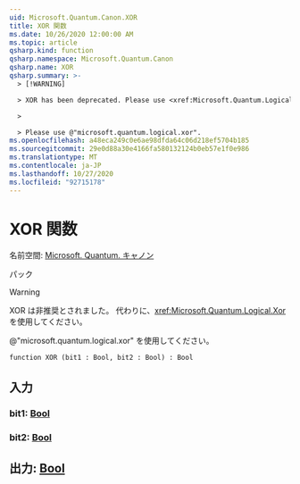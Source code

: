 ```yaml
---
uid: Microsoft.Quantum.Canon.XOR
title: XOR 関数
ms.date: 10/26/2020 12:00:00 AM
ms.topic: article
qsharp.kind: function
qsharp.namespace: Microsoft.Quantum.Canon
qsharp.name: XOR
qsharp.summary: >-
  > [!WARNING]

  > XOR has been deprecated. Please use <xref:Microsoft.Quantum.Logical.Xor> instead.

  >

  > Please use @"microsoft.quantum.logical.xor".
ms.openlocfilehash: a48eca249c0e6ae98dfda64c06d218ef5704b185
ms.sourcegitcommit: 29e0d88a30e4166fa580132124b0eb57e1f0e986
ms.translationtype: MT
ms.contentlocale: ja-JP
ms.lasthandoff: 10/27/2020
ms.locfileid: "92715178"
---
```

# <a name="xor-function"></a>XOR 関数

名前空間: [Microsoft. Quantum. キャノン](xref:Microsoft.Quantum.Canon)

パック [](https://nuget.org/packages/)


> [!WARNING]
> XOR は非推奨とされました。 代わりに、<xref:Microsoft.Quantum.Logical.Xor> を使用してください。
>
> @"microsoft.quantum.logical.xor" を使用してください。



```qsharp
function XOR (bit1 : Bool, bit2 : Bool) : Bool
```


## <a name="input"></a>入力

### <a name="bit1--bool"></a>bit1: [Bool](xref:microsoft.quantum.lang-ref.bool)




### <a name="bit2--bool"></a>bit2: [Bool](xref:microsoft.quantum.lang-ref.bool)





## <a name="output--bool"></a>出力: [Bool](xref:microsoft.quantum.lang-ref.bool)

